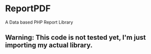 # ReportPDF
A Data based PHP Report Library

## Warning: This code is not tested yet, I'm just importing my actual library.